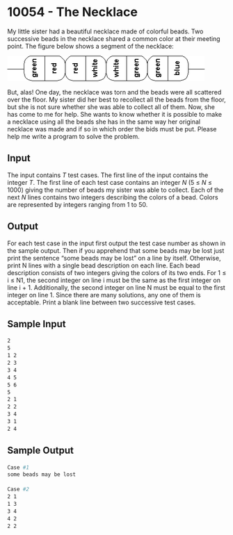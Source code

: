 # 10054 - The Necklace

My little sister had a beautiful necklace made of colorful beads. Two successive beads in the necklace
shared a common color at their meeting point. The figure below shows a segment of the necklace:

![Necklace diagram](docs/necklace.png)

But, alas! One day, the necklace was torn and the beads were all scattered over the floor. My sister
did her best to recollect all the beads from the floor, but she is not sure whether she was able to collect
all of them. Now, she has come to me for help. She wants to know whether it is possible to make a
necklace using all the beads she has in the same way her original necklace was made and if so in which
order the bids must be put.
Please help me write a program to solve the problem.


## Input

The input contains *T* test cases. The first line of the input contains the integer *T*.
The first line of each test case contains an integer *N* (5 ≤ *N* ≤ 1000) giving the number of beads
my sister was able to collect. Each of the next *N* lines contains two integers describing the colors of a
bead. Colors are represented by integers ranging from 1 to 50.


## Output

For each test case in the input first output the test case number as shown in the sample output. Then
if you apprehend that some beads may be lost just print the sentence “some beads may be lost”
on a line by itself. Otherwise, print N lines with a single bead description on each line. Each bead
description consists of two integers giving the colors of its two ends. For 1 ≤ i ≤ N1, the second integer
on line i must be the same as the first integer on line i + 1. Additionally, the second integer on line
N must be equal to the first integer on line 1. Since there are many solutions, any one of them is
acceptable.
Print a blank line between two successive test cases.


## Sample Input

```bash
2
5
1 2
2 3
3 4
4 5
5 6
5
2 1
2 2
3 4
3 1
2 4
```


## Sample Output

```bash
Case #1
some beads may be lost

Case #2
2 1
1 3
3 4
4 2
2 2
```
